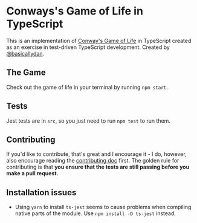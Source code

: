 # Conways's Game of Life in TypeScript

This is an implementation of [Conway's Game of Life](http://en.wikipedia.org/wiki/Conway's_Game_of_Life) in TypeScript created as an exercise in test-driven TypeScript development. Created by [@basicallydan](https://github.com/basicallydan).

## The Game

Check out the game of life in your terminal by running `npm start`.

## Tests

Jest tests are in `src`, so you just need to run `npm test` to run them.

## Contributing

If you'd like to contribute, that's great and I encourage it - I do, however, also encourage reading the [contributing doc](https://github.com/conwaysgame/typescript/blob/master/contributing.md) first. The golden rule for contributing is that **you ensure that the tests are still passing before you make a pull request.**

## Installation issues

* Using `yarn` to install `ts-jest` seems to cause problems when compiling native parts of the module. Use `npm install -D ts-jest` instead.